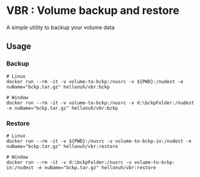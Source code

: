 # VBR : Volume backup and restore

A simple utility to backup your volume data

## Usage

### Backup
```
# Linux
docker run --rm -it -v volume-to-bckp:/nusrc -v ${PWD}:/nudest -e nuName="bckp.tar.gz" hellonuh/vbr:bckp

# Window
docker run --rm -it -v volume-to-bckp:/nusrc -v d:\bckpFolder:/nudest -e nuName="bckp.tar.gz" hellonuh/vbr:bckp
```

### Restore
```
# Linux
docker run --rm -it -v ${PWD}:/nusrc -v volume-to-bckp-in:/nudest -e nuName="bckp.tar.gz" hellonuh/vbr:restore

# Window
docker run --rm -it -v d:\bckpFolder:/nusrc -v volume-to-bckp-in:/nudest -e nuName="bckp.tar.gz" hellonuh/vbr:restore
```